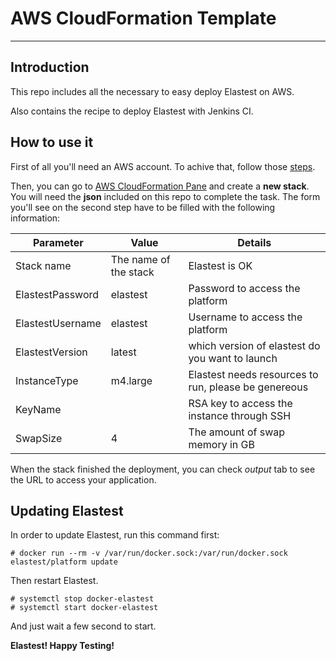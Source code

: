 AWS CloudFormation Template
===

----------

## Introduction

This repo includes all the necessary to easy deploy Elastest on AWS.

Also contains the recipe to deploy Elastest with Jenkins CI.

## How to use it

First of all you'll need an AWS account. To achive that, follow those [steps](http://docs.aws.amazon.com/AmazonSimpleDB/latest/DeveloperGuide/AboutAWSAccounts.html).

Then, you can go to [AWS CloudFormation Pane](https://eu-west-1.console.aws.amazon.com/cloudformation/) and create a **new stack**. You will need the **json** included on this repo to complete the task. The form you'll see on the second step have to be filled with the following information:

| Parameter | Value | Details | 
|-----------|-------|---------|
| Stack name | The name of the stack | Elastest is OK | 
| ElastestPassword | elastest | Password to access the platform | 
| ElastestUsername | elastest | Username to access the platform | 
| ElastestVersion | latest | which version of elastest do you want to launch | 
| InstanceType | m4.large | Elastest needs resources to run, please be genereous | 
| KeyName |  | RSA key to access the instance through SSH | 
| SwapSize | 4 | The amount of swap memory in GB | 

When the stack finished the deployment, you can check *output* tab to see the URL to access your application.

## Updating Elastest

In order to update Elastest, run this command first:

```
# docker run --rm -v /var/run/docker.sock:/var/run/docker.sock elastest/platform update
```

Then restart Elastest.

```
# systemctl stop docker-elastest
# systemctl start docker-elastest
```

And just wait a few second to start.

**Elastest! Happy Testing!**

